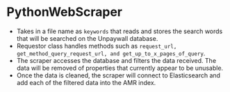 # PythonWebScraper
- Takes in a file name as `keywords` that reads and stores the search words that will be searched on the Unpaywall database.
- Requestor class handles methods such as `request_url, get_method_query_request_url, and get_up_to_x_pages_of_query`.
- The scraper accesses the database and filters the data received. The data will be removed of properties that currently appear to be unusable.
- Once the data is cleaned, the scraper will connect to Elasticsearch and add each of the filtered data into the AMR index.
